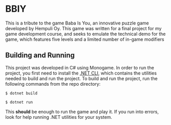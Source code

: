 # BBIY

This is a tribute to the game Baba Is You, an innovative puzzle game developed by Hempuli Oy.
This game was written for a final project for my game development course, and seeks to emulate
the technical demo for the game, which features five levels and a limited number of in-game modifiers

## Building and Running

This project was developed in C# using Monogame. In order to run the project, you first need to install
the [.NET CLI](https://learn.microsoft.com/en-us/dotnet/core/tools/), which contains the utilities needed
to build and run the project. To build and run the project, run the following commands from the repo directory:

```
$ dotnet build

$ dotnet run
```

This **should** be enough to run the game and play it. If you run into errors, look for help running .NET
utilities for your system.
